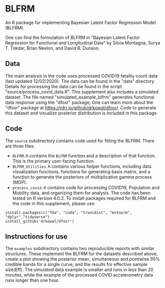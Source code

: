 # BLFRM
An R package for implementing Bayesian Latent Factor Regression Model (BLFRM). 

One can find the formulation of BLFRM in "Bayesian Latent Factor Regression for Functional and Longitudinal Data" by Silvia Montagna, Surya T. Tokdar, Brian Neelon, and David B. Dunson.


## Data

The main analysis in the code uses processed COVID19 fatality count data (last updated 12/02/2020). The data can be found in the "data" directory. Details for processing the data can be found in the script "source/process_covid_data.R". 
This supplement also includes a simulated dataset. The file named "simulated_example_blfrm" generates functional data response using the "dfosr" package; One can learn more about the "dfosr" package at https://rdrr.io/github/drkowal/dfosr/. Code to generate this dataset and visualize posterior distribution is included in this package. 


## Code

The `source` subdirectory contains code used for fitting the BLFRM. There are three files:

* `BLFRM.R` contains the `BLFRM` function and a description of that function. This is the primary user-facing function. 
* `BLFRM_Utilities.R` contains various helper functions, including data visualization functions, functions for generating basis matrix, and a function to generate the posteriors of multiplicative gamma process (MGP). 
* `process_covid.R` contains code for processing COVID19, Population and Mobility data, and organizing them for analysis.
The code has been tested on R version 4.0.2. To install packages required for BLFRM and the code in this supplement, please use:

```{r}
install.packages(c("fda", "coda", "truncdist", "mvtnorm", "dplyr","tidyverse")
install_github('drkowal/dfosr')
```


## Instructions for use

The `examples` subdirectory contains two reproducible reports with similar structures. These implement the BLFRM for the datasets described above, create a plot showing the posterior mean, simultaneous and pointwise 95% credible bands for a single curve, and the results for effective sample size(Eff). The simulated data example is smaller and runs in less than 20 minutes, while the example of the processed COVID accelerometry data runs longer than one hour. 
